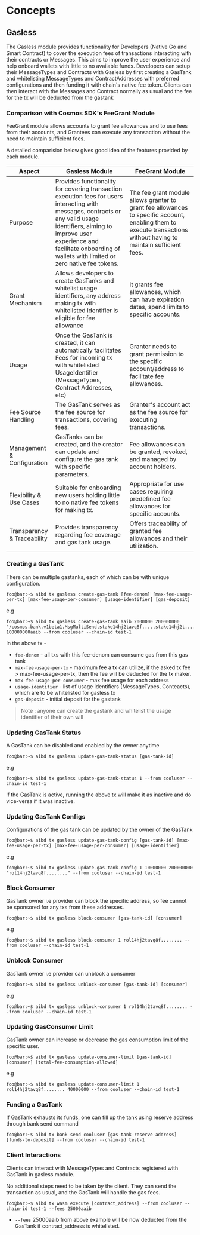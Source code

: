 <!--
order: 1
-->

# Concepts

## Gasless

The Gasless module provides functionality for Developers (Native Go and Smart Contract) to cover the execution fees of transactions interacting with their contracts or Messages. This aims to improve the user experience and help onboard wallets with little to no available funds.
Developers can setup their MessageTypes and Contracts with Gasless by first creating a GasTank and whitelisting MessageTypes and ContractAddresses with preferred configurations and then funding it with chain's native fee token.
Clients can then interact with the Messages and Contract normally as usual and the fee for the tx will be deducted from the gastank

### Comparison with Cosmos SDK's FeeGrant Module

FeeGrant module allows accounts to grant fee allowances and to use fees from their accounts, and Grantees can execute any transaction without the need to maintain sufficient fees.

A detailed comparision below gives good idea of the features provided by each module.

| Aspect | Gasless Module | FeeGrant Module |
| ------ | -------------- | --------------- |
| Purpose                | Provides functionality for covering transaction execution fees for users interacting with messages, contracts or any valid usage identifiers, aiming to improve user experience and facilitate onboarding of wallets with limited or zero native fee tokens. | The fee grant module allows granter to grant fee allowances to specific account, enabling them to execute transactions without having to maintain sufficient fees. |
| Grant Mechanism        | Allows developers to create GasTanks and whitelist usage identifiers, any address making tx with whitelisted identifier is eligible for fee allowance    | It grants fee allowances, which can have expiration dates, spend limits to specific accounts. |
| Usage | Once the GasTank is created, it can automatically facilitates Fees for incoming tx with whitelisted UsageIdentifier (MessageTypes, Contract Addresses, etc)  | Granter needs to grant permission to the specific account/address to facilitate fee allowances. |
| Fee Source Handling    | The GasTank serves as the fee source for transactions, covering fees.    | Granter's account act as the fee source for executing transactions.|
| Management & Configuration | GasTanks can be created, and the creator can update and configure the gas tank with specific parameters. | Fee allowances can be granted, revoked, and managed by account holders.  |
| Flexibility & Use Cases | Suitable for onboarding new users holding little to no native fee tokens for making tx. | Appropriate for use cases requiring predefined fee allowances for specific accounts. |
| Transparency & Traceability | Provides transparency regarding fee coverage and gas tank usage.         | Offers traceability of granted fee allowances and their utilization.    |

### Creating a GasTank

There can be multiple gastanks, each of which can be with unique configuration.

```console
foo@bar:~$ aibd tx gasless create-gas-tank [fee-denom] [max-fee-usage-per-tx] [max-fee-usage-per-consumer] [usage-identifier] [gas-deposit]
```

e.g

```console
foo@bar:~$ aibd tx gasless create-gas-tank aaib 2000000 200000000 "/cosmos.bank.v1beta1.MsgMultiSend,stake14hj2tavq8f....,stake14hj2t...." 100000000aaib --from cooluser --chain-id test-1
```

In the above tx -

- `fee-denom` - all txs with this fee-denom can consume gas from this gas tank
- `max-fee-usage-per-tx` - maximum fee a tx can utilize, if the asked tx fee > max-fee-usage-per-tx, then the fee will be deducted for the tx maker.
- `max-fee-usage-per-consumer` - max fee usage for each address
- `usage-identifier` - list of usage identifiers (MessageTypes, Conteacts), which are to be whitelisted for gasless tx
- `gas-deposit` - initial deposit for the gastank

> Note : anyone can create the gastank and whitelist the usage identifier of their own will

### Updating GasTank Status

A GasTank can be disabled and enabled by the owner anytime

```console
foo@bar:~$ aibd tx gasless update-gas-tank-status [gas-tank-id]
```

e.g

```console
foo@bar:~$ aibd tx gasless update-gas-tank-status 1 --from cooluser --chain-id test-1
```

if the GasTank is active, running the above tx will make it as inactive and do vice-versa if it was inactive.

### Updating GasTank Configs

Configurations of the gas tank can be updated by the owner of the GasTank

```console
foo@bar:~$ aibd tx gasless update-gas-tank-config [gas-tank-id] [max-fee-usage-per-tx] [max-fee-usage-per-consumer] [usage-identifier]
```

e.g

```console
foo@bar:~$ aibd tx gasless update-gas-tank-config 1 10000000 200000000 "rol14hj2tavq8f........" --from cooluser --chain-id test-1
```

### Block Consumer

GasTank owner i.e provider can block the specific address, so fee cannot be sponsored for any txs from these addresses.

```console
foo@bar:~$ aibd tx gasless block-consumer [gas-tank-id] [consumer]
```

e.g

```console
foo@bar:~$ aibd tx gasless block-consumer 1 rol14hj2tavq8f........ --from cooluser --chain-id test-1
```

### Unblock Consumer

GasTank owner i.e provider can unblock a consumer

```console
foo@bar:~$ aibd tx gasless unblock-consumer [gas-tank-id] [consumer]
```

e.g

```console
foo@bar:~$ aibd tx gasless unblock-consumer 1 rol14hj2tavq8f........ --from cooluser --chain-id test-1
```

### Updating GasConsumer Limit

GasTank owner can increase or decrease the gas consumption limit of the specific user.

```console
foo@bar:~$ aibd tx gasless update-consumer-limit [gas-tank-id] [consumer] [total-fee-consumption-allowed]
```

e.g

```console
foo@bar:~$ aibd tx gasless update-consumer-limit 1 rol14hj2tavq8f........ 40000000 --from cooluser --chain-id test-1
```

### Funding a GasTank

If GasTank exhausts its funds, one can fill up the tank using reserve address through bank send command

```console
foo@bar:~$ aibd tx bank send cooluser [gas-tank-reserve-address] [funds-to-deposit] --from cooluser --chain-id test-1
```

### Client Interactions

Clients can interact with MessageTypes and Contracts registered with GasTank in gasless module.

No additional steps need to be taken by the client. They can send the transaction as usual, and the GasTank will handle the gas fees.

```console
foo@bar:~$ aibd tx wasm execute [contract_address] --from cooluser --chain-id test-1 --fees 25000aaib
```

- `--fees` 25000aaib from above example will be now deducted from the GasTank if contract_address is whitelisted.
